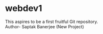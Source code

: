 # webdev1
This aspires to be a first fruitful Git repository.
<br/>
Author- Saptak Banerjee (New Project)
